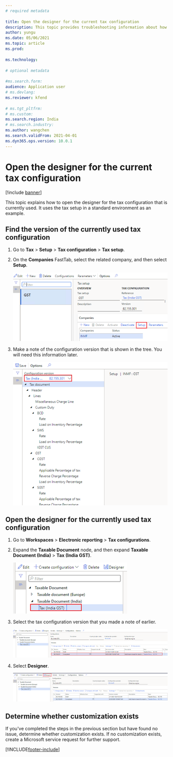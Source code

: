 ```yaml
---
# required metadata

title: Open the designer for the current tax configuration
description: This topic provides troubleshooting information about how to open the designer for the tax configuration that is currently used.
author: yungu
ms.date: 05/06/2021
ms.topic: article
ms.prod: 

ms.technology: 

# optional metadata

#ms.search.form:
audience: Application user
# ms.devlang: 
ms.reviewer: kfend

# ms.tgt_pltfrm: 
# ms.custom: 
ms.search.region: India
# ms.search.industry: 
ms.author: wangchen
ms.search.validFrom: 2021-04-01
ms.dyn365.ops.version: 10.0.1
---
```


# Open the designer for the current tax configuration

[!include [banner](../includes/banner.md)]

This topic explains how to open the designer for the tax configuration that is currently used. It uses the tax setup in a standard environment as an example.

## Find the version of the currently used tax configuration

1. Go to **Tax** \> **Setup** \> **Tax configuration** \> **Tax setup**.
2. On the **Companies** FastTab, select the related company, and then select **Setup**.

    [![Setup button on the Companies FastTab of the Tax setup page.](./media/open-designer-configuration-Picture1.png)](./media/open-designer-configuration-Picture1.png)

3. Make a note of the configuration version that is shown in the tree. You will need this information later.

    [![Configuration version in the tree.](./media/open-designer-configuration-Picture2.png)](./media/open-designer-configuration-Picture2.png)

## Open the designer for the currently used tax configuration

1. Go to **Workspaces** \> **Electronic reporting** \> **Tax configurations**.
2. Expand the **Taxable Document** node, and then expand **Taxable Document (India)** \> **Tax (India GST)**.

    [![Expanded Taxable Document node on the Configurations page.](./media/open-designer-configuration-Picture3.png)](./media/open-designer-configuration-Picture3.png)

3. Select the tax configuration version that you made a note of earlier.

    [![Current tax configuration selected on the Configurations page.](./media/open-designer-configuration-Picture4.png)](./media/open-designer-configuration-Picture4.png)

4. Select **Designer**.

    [![Designer button on the Configurations page.](./media/open-designer-configuration-Picture5.png)](./media/open-designer-configuration-Picture5.png)

## Determine whether customization exists

If you've completed the steps in the previous section but have found no issue, determine whether customization exists. If no customization exists, create a Microsoft service request for further support.

[!INCLUDE[footer-include](../../includes/footer-banner.md)]
